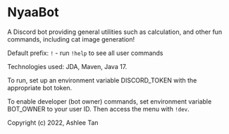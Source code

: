 # NyaaBot
A Discord bot providing general utilities such as calculation, and other fun
commands, including cat image generation!

Default prefix: ```!``` - run ```!help``` to see all user commands

Technologies used: JDA, Maven, Java 17.

To run, set up an environment variable DISCORD_TOKEN with the appropriate
bot token.

To enable developer (bot owner) commands, set environment variable BOT_OWNER
to your user ID. Then access the menu with ```!dev```.

Copyright (c) 2022, Ashlee Tan